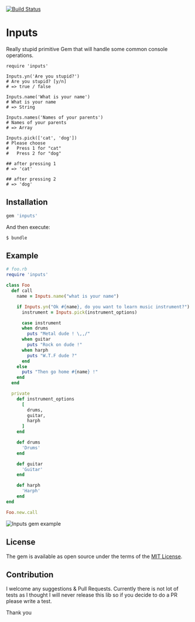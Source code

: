[![Build Status](https://travis-ci.org/equivalent/inputs.svg?branch=master)](https://travis-ci.org/equivalent/inputs)

# Inputs

Really stupid primitive Gem that will handle some common console operations.

```
require 'inputs'

Inputs.yn('Are you stupid?')
# Are you stupid? [y/n]
# => true / false

Inputs.name('What is your name')
# What is your name
# => String

Inputs.names('Names of your parents')
# Names of your parents
# => Array

Inputs.pick(['cat', 'dog'])
# Please choose
#   Press 1 for "cat"
#   Press 2 for "dog"

## after pressing 1
# => 'cat'

## after pressing 2
# => 'dog'
```

## Installation

```ruby
gem 'inputs'
```

And then execute:

    $ bundle

## Example

```ruby
# foo.rb
require 'inputs'

class Foo
  def call
    name = Inputs.name("what is your name")

    if Inputs.yn("Ok #{name}, do you want to learn music instrument?")
      instrument = Inputs.pick(instrument_options)

      case instrument
      when drums
        puts "Metal dude ! \,,/"
      when guitar
        puts "Rock on dude !"
      when harph
        puts "W.T.F dude ?"
      end
    else
      puts "Then go home #{name} !"
    end
  end

  private
    def instrument_options
      [
        drums,
        guitar,
        harph
      ]
    end

    def drums
      'Drums'
    end

    def guitar
      'Guitar'
    end

    def harph
      'Harph'
    end
end

Foo.new.call
```

![Inputs gem example](https://raw.githubusercontent.com/equivalent/scrapbook2/master/assets/images/2016/inptus-gem-example.png)

## License

The gem is available as open source under the terms of the [MIT License](http://opensource.org/licenses/MIT).

## Contribution

I welcome any suggestions & Pull Requests. Currently there is not lot of
tests as I thought I will never release this lib so if you decide to do
a PR please write a test.

Thank you

